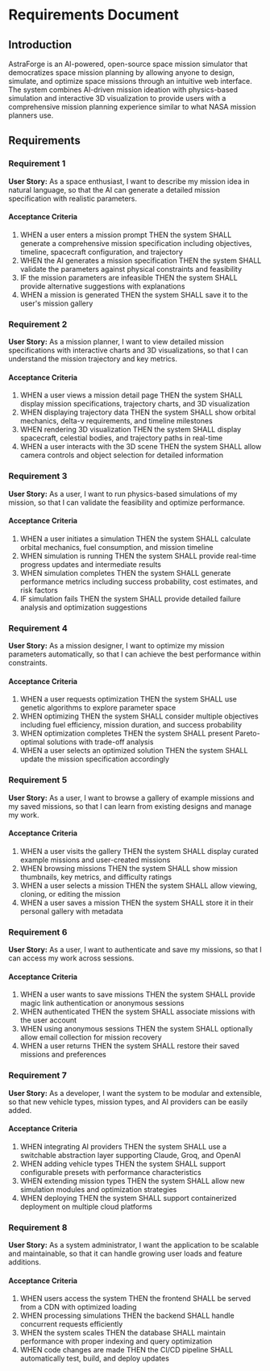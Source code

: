 # Requirements Document

## Introduction

AstraForge is an AI-powered, open-source space mission simulator that democratizes space mission planning by allowing anyone to design, simulate, and optimize space missions through an intuitive web interface. The system combines AI-driven mission ideation with physics-based simulation and interactive 3D visualization to provide users with a comprehensive mission planning experience similar to what NASA mission planners use.

## Requirements

### Requirement 1

**User Story:** As a space enthusiast, I want to describe my mission idea in natural language, so that the AI can generate a detailed mission specification with realistic parameters.

#### Acceptance Criteria

1. WHEN a user enters a mission prompt THEN the system SHALL generate a comprehensive mission specification including objectives, timeline, spacecraft configuration, and trajectory
2. WHEN the AI generates a mission specification THEN the system SHALL validate the parameters against physical constraints and feasibility
3. IF the mission parameters are infeasible THEN the system SHALL provide alternative suggestions with explanations
4. WHEN a mission is generated THEN the system SHALL save it to the user's mission gallery

### Requirement 2

**User Story:** As a mission planner, I want to view detailed mission specifications with interactive charts and 3D visualizations, so that I can understand the mission trajectory and key metrics.

#### Acceptance Criteria

1. WHEN a user views a mission detail page THEN the system SHALL display mission specifications, trajectory charts, and 3D visualization
2. WHEN displaying trajectory data THEN the system SHALL show orbital mechanics, delta-v requirements, and timeline milestones
3. WHEN rendering 3D visualization THEN the system SHALL display spacecraft, celestial bodies, and trajectory paths in real-time
4. WHEN a user interacts with the 3D scene THEN the system SHALL allow camera controls and object selection for detailed information

### Requirement 3

**User Story:** As a user, I want to run physics-based simulations of my mission, so that I can validate the feasibility and optimize performance.

#### Acceptance Criteria

1. WHEN a user initiates a simulation THEN the system SHALL calculate orbital mechanics, fuel consumption, and mission timeline
2. WHEN simulation is running THEN the system SHALL provide real-time progress updates and intermediate results
3. WHEN simulation completes THEN the system SHALL generate performance metrics including success probability, cost estimates, and risk factors
4. IF simulation fails THEN the system SHALL provide detailed failure analysis and optimization suggestions

### Requirement 4

**User Story:** As a mission designer, I want to optimize my mission parameters automatically, so that I can achieve the best performance within constraints.

#### Acceptance Criteria

1. WHEN a user requests optimization THEN the system SHALL use genetic algorithms to explore parameter space
2. WHEN optimizing THEN the system SHALL consider multiple objectives including fuel efficiency, mission duration, and success probability
3. WHEN optimization completes THEN the system SHALL present Pareto-optimal solutions with trade-off analysis
4. WHEN a user selects an optimized solution THEN the system SHALL update the mission specification accordingly

### Requirement 5

**User Story:** As a user, I want to browse a gallery of example missions and my saved missions, so that I can learn from existing designs and manage my work.

#### Acceptance Criteria

1. WHEN a user visits the gallery THEN the system SHALL display curated example missions and user-created missions
2. WHEN browsing missions THEN the system SHALL show mission thumbnails, key metrics, and difficulty ratings
3. WHEN a user selects a mission THEN the system SHALL allow viewing, cloning, or editing the mission
4. WHEN a user saves a mission THEN the system SHALL store it in their personal gallery with metadata

### Requirement 6

**User Story:** As a user, I want to authenticate and save my missions, so that I can access my work across sessions.

#### Acceptance Criteria

1. WHEN a user wants to save missions THEN the system SHALL provide magic link authentication or anonymous sessions
2. WHEN authenticated THEN the system SHALL associate missions with the user account
3. WHEN using anonymous sessions THEN the system SHALL optionally allow email collection for mission recovery
4. WHEN a user returns THEN the system SHALL restore their saved missions and preferences

### Requirement 7

**User Story:** As a developer, I want the system to be modular and extensible, so that new vehicle types, mission types, and AI providers can be easily added.

#### Acceptance Criteria

1. WHEN integrating AI providers THEN the system SHALL use a switchable abstraction layer supporting Claude, Groq, and OpenAI
2. WHEN adding vehicle types THEN the system SHALL support configurable presets with performance characteristics
3. WHEN extending mission types THEN the system SHALL allow new simulation modules and optimization strategies
4. WHEN deploying THEN the system SHALL support containerized deployment on multiple cloud platforms

### Requirement 8

**User Story:** As a system administrator, I want the application to be scalable and maintainable, so that it can handle growing user loads and feature additions.

#### Acceptance Criteria

1. WHEN users access the system THEN the frontend SHALL be served from a CDN with optimized loading
2. WHEN processing simulations THEN the backend SHALL handle concurrent requests efficiently
3. WHEN the system scales THEN the database SHALL maintain performance with proper indexing and query optimization
4. WHEN code changes are made THEN the CI/CD pipeline SHALL automatically test, build, and deploy updates